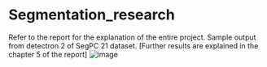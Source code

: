 # Segmentation_research
Refer to the report for the explanation of the entire project.
Sample output from detectron 2 of SegPC 21 dataset.
[Further results are explained in the chapter 5 of the report]
![image](https://github.com/kushiluv/Segmentation_research/assets/88649199/6e2f36b4-1399-42ca-a1c1-d741a1cdc858)
